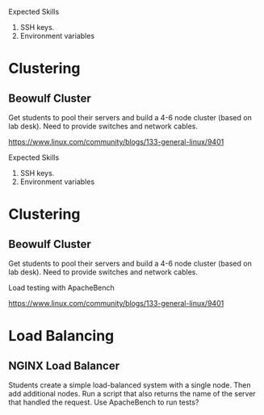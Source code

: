
Expected Skills

1. SSH keys.
2. Environment variables

# Clustering

## Beowulf Cluster

Get students to pool their servers and build a 4-6 node cluster (based on lab desk). Need to provide switches and network cables.

https://www.linux.com/community/blogs/133-general-linux/9401


Expected Skills

1. SSH keys.
2. Environment variables

# Clustering

## Beowulf Cluster

Get students to pool their servers and build a 4-6 node cluster (based on lab desk). Need to provide switches and network cables.

Load testing with ApacheBench

https://www.linux.com/community/blogs/133-general-linux/9401

# Load Balancing

## NGINX Load Balancer

Students create a simple load-balanced system with a single node. Then add additional nodes. Run a script that also returns the name of the server that handled the request. Use ApacheBench to run tests?
